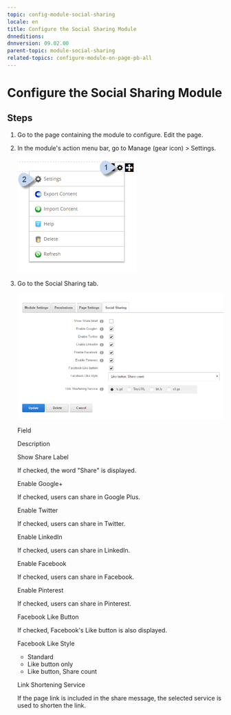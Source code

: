 ```yaml
---
topic: config-module-social-sharing
locale: en
title: Configure the Social Sharing Module
dnneditions: 
dnnversion: 09.02.00
parent-topic: module-social-sharing
related-topics: configure-module-on-page-pb-all
---
```


# Configure the Social Sharing Module

## Steps

1.  Go to the page containing the module to configure. Edit the page.
2.  In the module's action menu bar, go to Manage (gear icon) \> Settings.
    
      
    
    ![Manage action menu > Settings](img/scr-actionmenu-manage-settings.png)
    
      
    
3.  Go to the Social Sharing tab.
    
      
    
    ![Module Settings — Social Sharing](img/scr-modulesettings-SocialSharing.png)
    
      
    
    Field
    
    Description
    
    Show Share Label
    
    If checked, the word "Share" is displayed.
    
    Enable Google+
    
    If checked, users can share in Google Plus.
    
    Enable Twitter
    
    If checked, users can share in Twitter.
    
    Enable LinkedIn
    
    If checked, users can share in LinkedIn.
    
    Enable Facebook
    
    If checked, users can share in Facebook.
    
    Enable Pinterest
    
    If checked, users can share in Pinterest.
    
    Facebook Like Button
    
    If checked, Facebook's Like button is also displayed.
    
    Facebook Like Style
    
    *   Standard
    *   Like button only
    *   Like button, Share count
    
    Link Shortening Service
    
    If the page link is included in the share message, the selected service is used to shorten the link.